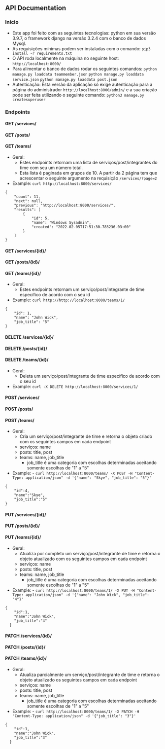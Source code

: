 ## API Documentation

### Início
- Este app foi feito com as seguintes tecnologias: python em sua versão 3.9.7, o framework django na versão 3.2.4 com o banco de dados Mysql.
- As requisições mínimas podem ser instaladas com o comando: `pip3 install -r requirements.txt`
- O API roda localmente na máquina no seguinte host: `http://localhost:8000/`
- Para alimentar o banco de dados rodar os seguintes comandos:
  `python manage.py loaddata teammember.json`
  `python manage.py loaddata service.json`
  `python manage.py loaddata post.json`
- Autenticação: Esta versão da aplicação só exige autenticação para a página do administrador `http://localhost:8000/admin/` e a sua criação pode ser feita utilizando o seguinte comando: `python3 manage.py createsuperuser`

### Endpoints 
#### GET /services/
#### GET /posts/
#### GET /teams/
- Geral:
    - Estes endpoints retornam uma lista de serviços/post/integrantes do time com seu um número total.
    - Esta lista é paginada em grupos de 10. A partir da 2 página tem que acrescentar o seguinte argumento na requisição `/services/?page=2`
- Example: `curl http://localhost:8000/services/`
```
{
    "count": 11,
    "next": null,
    "previous": "http://localhost:8000/services/",
    "results": [
        {
            "id": 5,
            "name": "Windows Sysadmin",
            "created": "2022-02-05T17:51:30.783236-03:00"
        }
    ]
}
```

#### GET /services/{id}/
#### GET /posts/{id}/
#### GET /teams/{id}/
- Geral:
    - Estes endpoints retornam um serviço/post/integrante de time específico de acordo com o seu id
- Example: `curl http://http://localhost:8000/teams/1/`
```
{
    "id": 1,
    "name": "John Wick",
    "job_title": "5"
}
```

#### DELETE /services/{id}/
#### DELETE /posts/{id}/
#### DELETE /teams/{id}/
- Geral:
    - Deleta um serviço/post/integrante de time específico de acordo com o seu id
- Example: `curl -X DELETE http://localhost:8000/services/1/`

#### POST /services/
#### POST /posts/
#### POST /teams/
- Geral:
    - Cria um serviço/post/integrante de time e retorna o objeto criado com os seguintes campos em cada endpoint 
    - serviços: name
    - posts: title, post
    - teams: name, job_title
        - job_title é uma categoria com escolhas determinadas aceitando somente escolhas de "1" a "5"
- Example: - `curl http://localhost:8000/teams/ -X POST -H "Content-Type: application/json" -d '{"name": "Skye", "job_title": "5"}'`
```
{
    "id":4,
    "name":"Skye",
    "job_title":"5"
}
```

#### PUT /services/{id}/
#### PUT /posts/{id}/
#### PUT /teams/{id}/
- Geral:
    - Atualiza por completo um serviço/post/integrante de time e retorna o objeto atualizado com os seguintes campos em cada endpoint 
    - serviços: name
    - posts: title, post
    - teams: name, job_title
        - job_title é uma categoria com escolhas determinadas aceitando somente escolhas de "1" a "5"
- Example: - `curl http://localhost:8000/teams/1/ -X PUT -H "Content-Type: application/json" -d '{"name": "John Wick", "job_title": "4"}'`
```
{
    "id":1,
    "name":"John Wick",
    "job_title":"4"
  }
```

#### PATCH /services/{id}/
#### PATCH /posts/{id}/
#### PATCH /teams/{id}/
- Geral:
    - Atualiza parcialmente um serviço/post/integrante de time e retorna o objeto atualizado os seguintes campos em cada endpoint 
    - serviços: name
    - posts: title, post
    - teams: name, job_title
        - job_title é uma categoria com escolhas determinadas aceitando somente escolhas de "1" a "5"
- Example: - `curl http://localhost:8000/teams/1/ -X PATCH -H "Content-Type: application/json" -d '{"job_title": "3"}'`
```
{
    "id":1,
    "name":"John Wick",
    "job_title":"3"
  }
```
